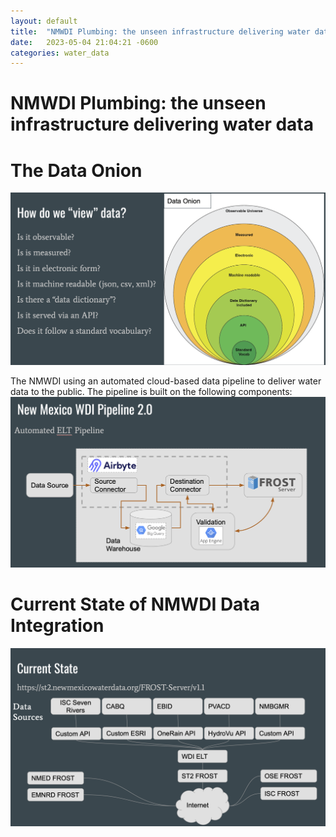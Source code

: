 ```yaml
---
layout: default
title:  "NMWDI Plumbing: the unseen infrastructure delivering water data"
date:   2023-05-04 21:04:21 -0600
categories: water_data
---
```



# NMWDI Plumbing: the unseen infrastructure delivering water data

# The Data Onion
![DataOnion](/docs/assets/images/dataonion.png)


The NMWDI using an automated cloud-based data pipeline to deliver water data to the public. 
The pipeline is built on the following components:
![NMWDIPlumbing](/docs/assets/images/nmdwi_plumbing_2.0.png)


# Current State of NMWDI Data Integration
![CurrentState](/docs/assets/images/currentstate.png)


